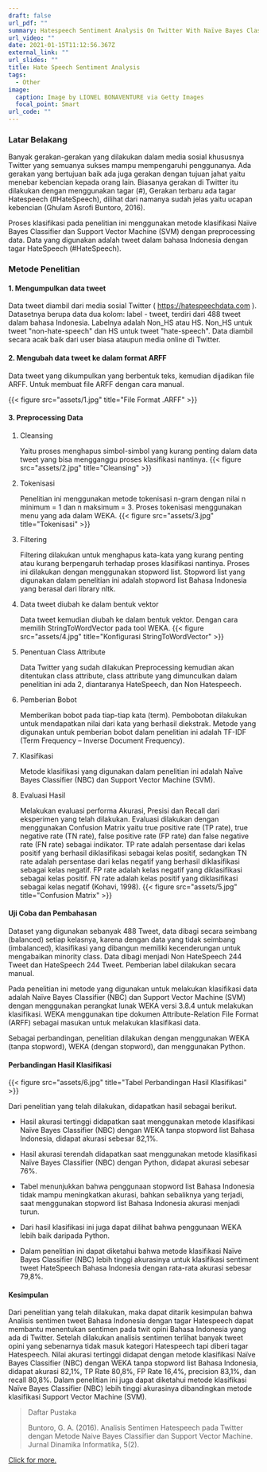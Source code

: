 ```yaml
---
draft: false
url_pdf: ""
summary: Hatespeech Sentiment Analysis On Twitter With Naïve Bayes Classifier Method And Support Vector Machine
url_video: ""
date: 2021-01-15T11:12:56.367Z
external_link: ""
url_slides: ""
title: Hate Speech Sentiment Analysis
tags:
  - Other
image:
  caption: Image by LIONEL BONAVENTURE via Getty Images
  focal_point: Smart
url_code: ""
---
```

### Latar Belakang

Banyak gerakan-gerakan yang dilakukan dalam media sosial khususnya Twitter yang semuanya sukses mampu mempengaruhi penggunanya. Ada gerakan yang bertujuan baik ada juga gerakan dengan tujuan jahat yaitu menebar kebencian kepada orang lain. Biasanya gerakan di Twitter itu dilakukan dengan menggunakan tagar (#), Gerakan terbaru ada tagar Hatespeech (#HateSpeech), dilihat dari namanya sudah jelas yaitu ucapan kebencian (Ghulam Asrofi Buntoro, 2016).

Proses klasifikasi pada penelitian ini menggunakan metode klasifikasi Naïve Bayes Classifier dan Support Vector Machine (SVM) dengan preprocessing data. Data yang digunakan adalah tweet dalam bahasa Indonesia dengan tagar HateSpeech (#HateSpeech).

### Metode Penelitian

#### 1. Mengumpulkan data tweet

Data tweet diambil dari media sosial Twitter ( https://hatespeechdata.com ). Datasetnya berupa data dua kolom: label - tweet, terdiri dari 488 tweet dalam bahasa Indonesia. Labelnya adalah Non_HS atau HS. Non_HS untuk tweet "non-hate-speech" dan HS untuk tweet "hate-speech". Data diambil secara acak baik dari user biasa ataupun media online di Twitter.

#### 2. Mengubah data tweet ke dalam format ARFF

Data tweet yang dikumpulkan yang berbentuk teks, kemudian dijadikan file ARFF. Untuk membuat file ARFF dengan cara manual.

{{< figure src="assets/1.jpg" title="File Format .ARFF" >}}

#### 3. Preprocessing Data

1. Cleansing
   
   Yaitu proses menghapus simbol-simbol yang kurang penting dalam data tweet yang bisa mengganggu proses klasifikasi nantinya.
   {{< figure src="assets/2.jpg" title="Cleansing" >}}

2. Tokenisasi
   
   Penelitian ini menggunakan  metode tokenisasi n-gram dengan nilai n minimum = 1 dan n maksimum = 3. Proses tokenisasi menggunakan menu yang ada dalam WEKA.
   {{< figure src="assets/3.jpg" title="Tokenisasi" >}}

3. Filtering
   
   Filtering dilakukan untuk menghapus kata-kata yang kurang penting atau kurang berpengaruh terhadap proses klasifikasi nantinya. Proses ini dilakukan dengan menggunakan stopword list. Stopword list yang digunakan dalam penelitian ini adalah stopword list Bahasa Indonesia yang berasal dari library nltk.

4. Data tweet diubah ke dalam bentuk vektor
   
   Data tweet kemudian diubah ke dalam bentuk vektor. Dengan cara memilih StringToWordVector pada tool WEKA.
   {{< figure src="assets/4.jpg" title="Konfigurasi StringToWordVector" >}}

5. Penentuan Class Attribute
   
   Data Twitter yang sudah dilakukan Preprocessing kemudian akan ditentukan class attribute, class attribute yang dimunculkan dalam penelitian ini ada 2, diantaranya HateSpeech, dan Non Hatespeech.

6. Pemberian Bobot
   
   Memberikan bobot pada tiap-tiap kata (term). Pembobotan dilakukan untuk mendapatkan nilai dari kata yang berhasil diekstrak. Metode yang digunakan untuk pemberian bobot dalam penelitian ini adalah TF-IDF (Term Frequency – Inverse Document Frequency).

7. Klasifikasi
   
   Metode klasifikasi yang digunakan dalam penelitian ini adalah Naïve Bayes Classifier (NBC) dan Support Vector Machine (SVM).

8. Evaluasi Hasil
   
   Melakukan evaluasi performa Akurasi, Presisi dan Recall dari eksperimen yang telah dilakukan. Evaluasi dilakukan dengan menggunakan Confusion Matrix yaitu true positive rate (TP rate), true negative rate (TN rate), false positive rate (FP rate) dan false negative rate (FN rate) sebagai indikator. TP rate adalah persentase dari kelas positif yang berhasil diklasifikasi sebagai kelas positif, sedangkan TN rate adalah persentase dari kelas negatif yang berhasil diklasifikasi sebagai kelas negatif. FP rate adalah kelas negatif yang diklasifikasi sebagai kelas positif. FN rate adalah kelas positif yang diklasifikasi sebagai kelas negatif (Kohavi, 1998).
   {{< figure src="assets/5.jpg" title="Confusion Matrix" >}}

#### Uji Coba dan Pembahasan

Dataset yang digunakan sebanyak 488 Tweet, data dibagi secara seimbang (balanced) setiap kelasnya, karena dengan data yang tidak seimbang (imbalanced), klasifikasi yang dibangun memiliki kecenderungan untuk mengabaikan minority class. Data dibagi menjadi Non HateSpeech 244 Tweet dan HateSpeech 244 Tweet. Pemberian label dilakukan secara manual.

Pada penelitian ini metode yang digunakan untuk melakukan klasifikasi data adalah Naïve Bayes Classifier (NBC) dan Support Vector Machine (SVM) dengan menggunakan perangkat lunak WEKA versi 3.8.4 untuk melakukan klasifikasi. WEKA menggunakan tipe dokumen Attribute-Relation File Format (ARFF) sebagai masukan untuk melakukan klasifikasi data.

Sebagai perbandingan, penelitian dilakukan dengan menggunakan WEKA (tanpa stopword), WEKA (dengan stopword), dan menggunakan Python.

#### Perbandingan Hasil Klasifikasi

{{< figure src="assets/6.jpg" title="Tabel Perbandingan Hasil Klasifikasi" >}}

Dari penelitian yang telah dilakukan, didapatkan hasil sebagai berikut.
- Hasil akurasi tertinggi didapatkan saat menggunakan metode klasifikasi Naïve Bayes Classifier (NBC) dengan WEKA tanpa stopword list Bahasa Indonesia, didapat akurasi sebesar 82,1%.

- Hasil akurasi terendah didapatkan saat menggunakan metode klasifikasi Naïve Bayes Classifier (NBC) dengan Python, didapat akurasi sebesar 76%.

- Tabel menunjukkan bahwa penggunaan stopword list Bahasa Indonesia tidak mampu meningkatkan akurasi, bahkan sebaliknya yang terjadi, saat menggunakan stopword list Bahasa Indonesia akurasi menjadi turun.

- Dari hasil klasifikasi ini juga dapat dilihat bahwa penggunaan WEKA lebih baik daripada Python.

- Dalam penelitian ini dapat diketahui bahwa metode klasifikasi Naïve Bayes Classifier (NBC) lebih tinggi akurasinya untuk klasifikasi sentiment tweet HateSpeech Bahasa Indonesia dengan rata-rata akurasi sebesar 79,8%.

#### Kesimpulan

Dari penelitian yang telah dilakukan, maka dapat ditarik kesimpulan bahwa Analisis sentimen tweet Bahasa Indonesia dengan tagar Hatespeech dapat membantu menentukan sentimen pada twit opini Bahasa Indonesia yang ada di Twitter. Setelah dilakukan analisis sentimen terlihat banyak tweet opini yang sebenarnya tidak masuk kategori Hatespeech tapi diberi tagar Hatespeech. Nilai akurasi tertinggi didapat dengan metode klasifikasi Naïve Bayes Classifier (NBC) dengan WEKA tanpa stopword list Bahasa Indonesia, didapat akurasi 82,1%, TP Rate 80,8%, FP Rate 16,4%, precision 83,1%, dan recall 80,8%. Dalam penelitian ini juga dapat diketahui metode klasifikasi Naïve Bayes Classifier (NBC) lebih tinggi akurasinya dibandingkan metode klasifikasi Support Vector Machine (SVM).

> Daftar Pustaka
> 
> Buntoro, G. A. (2016). Analisis Sentimen Hatespeech pada Twitter dengan Metode Naive Bayes Classifier dan Support Vector Machine. Jurnal Dinamika Informatika, 5(2).

[Click for more.](https://github.com/RyzAnugrah/hate-speech-sentiment)
